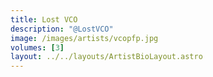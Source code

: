 ```yaml
---
title: Lost VCO
description: "@LostVCO"
image: /images/artists/vcopfp.jpg
volumes: [3]
layout: ../../layouts/ArtistBioLayout.astro
---
```

